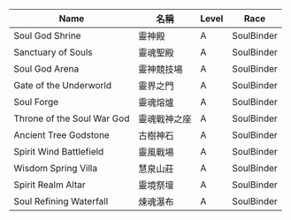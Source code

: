| Name                          | 名稱             | Level | Race       |
|-------------------------------|------------------|-------|------------|
| Soul God Shrine               | 靈神殿           | A     | SoulBinder |
| Sanctuary of Souls            | 靈魂聖殿         | A     | SoulBinder |
| Soul God Arena                | 靈神競技場       | A     | SoulBinder |
| Gate of the Underworld        | 靈界之門         | A     | SoulBinder |
| Soul Forge                    | 靈魂熔爐         | A     | SoulBinder |
| Throne of the Soul War God    | 靈魂戰神之座     | A     | SoulBinder |
| Ancient Tree Godstone         | 古樹神石         | A     | SoulBinder |
| Spirit Wind Battlefield       | 靈風戰場         | A     | SoulBinder |
| Wisdom Spring Villa           | 慧泉山莊         | A     | SoulBinder |
| Spirit Realm Altar            | 靈境祭壇         | A     | SoulBinder |
| Soul Refining Waterfall       | 煉魂瀑布         | A     | SoulBinder |
